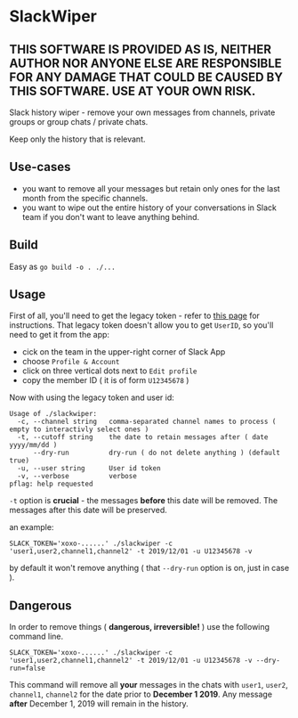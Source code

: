 # SlackWiper

## THIS SOFTWARE IS PROVIDED AS IS, NEITHER AUTHOR NOR ANYONE ELSE ARE RESPONSIBLE FOR ANY DAMAGE THAT COULD BE CAUSED BY THIS SOFTWARE. USE AT YOUR OWN RISK.

Slack history wiper - remove your own messages from channels, private groups or group chats / private chats. 

Keep only the history that is relevant.

## Use-cases

- you want to remove all your messages but retain only ones for the last month from the specific channels.
- you want to wipe out the entire history of your conversations in Slack team if you don't want to leave anything behind.

## Build

Easy as `go build -o . ./...`

## Usage

First of all, you'll need to get the legacy token - refer to [this page](https://api.slack.com/custom-integrations/legacy-tokens) for instructions.
That legacy token doesn't allow you to get `UserID`, so you'll need to get it from the app: 
- cick on the team in the upper-right corner of Slack App
- choose `Profile & Account`
- click on three vertical dots next to `Edit profile`
- copy the member ID ( it is of form `U12345678` )

Now with using the legacy token and user id:
```
Usage of ./slackwiper:
  -c, --channel string   comma-separated channel names to process ( empty to interactivly select ones )
  -t, --cutoff string    the date to retain messages after ( date yyyy/mm/dd )
      --dry-run          dry-run ( do not delete anything ) (default true)
  -u, --user string      User id token
  -v, --verbose          verbose
pflag: help requested

```

`-t` option is **crucial** - the messages **before** this date will be removed. The messages after this date will be preserved.

an example:
```
SLACK_TOKEN='xoxo-......' ./slackwiper -c 'user1,user2,channel1,channel2' -t 2019/12/01 -u U12345678 -v
```
by default it won't remove anything ( that `--dry-run` option is on, just in case ).

## Dangerous
In order to remove things ( **dangerous, irreversible!** ) use the following command line.
```
SLACK_TOKEN='xoxo-......' ./slackwiper -c 'user1,user2,channel1,channel2' -t 2019/12/01 -u U12345678 -v --dry-run=false
```
This command will remove all **your** messages in the chats with `user1`, `user2`, `channel1`, `channel2` 
for the date prior to **December 1 2019**. Any message **after** December 1, 2019 will remain in the history.
